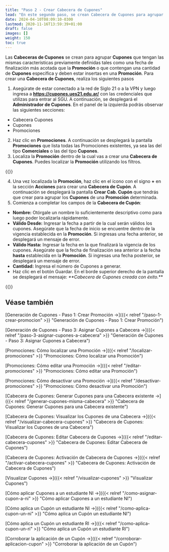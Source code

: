 ```yaml
---
title: "Paso 2 - Crear Cabecera de Cupones"
lead: "En este segundo paso, se crean Cabecera de Cupones para agrupar Cupones que tengan las mismas características."
date: 2024-04-10T08:09:10-0300
lastmod: 2020-11-16T13:59:39+01:00
draft: false
images: []
weight: 150
toc: true
---
```


Las **Cabeceras de Cupones** se crean para agrupar **Cupones** que tengan las mismas características previamente definidas tales como una fecha de finalización más acotada que la **Promoción** o que contengan una cantidad de **Cupones** específica y deben estar insertas en una **Promoción**. Para crear una **Cabecera de Cupones**, realiza los siguientes pasos

1. Asegúrate de estar conectado a la red de Siglo 21 o a la VPN y luego ingresa a **https://cupones.ues21.edu.ar/** con las credenciales que utilizas para entrar al SGU. A continuación, se desplegará el **Administrador de Cupones**.
En el panel de la izquierda podrás observar las siguientes secciones:

- Cabecera Cupones
- Cupones
- Promociones

2. Haz clic en **Promociones**. A continuación se desplegará la pantalla **Promociones** que lista todas las Promociones existentes, ya sea las del tipo **Comerciales** o las del tipo **Cupones**.
3. Localiza la **Promoción** dentro de la cual vas a crear una **Cabecera de Cupones**. Puedes localizar la **Promoción** utilizando los filtros.

{{<note text="Si aún no se ha creado la Promoción, podrás crearla siguiendo los pasos de la sección “Cómo crear una Promoción del tipo “Cupones” en este manual.">}}
</b>

4. Una vez localizada la **Promoción**, haz clic en el ícono con el signo **+** en la sección **Acciones** para crear una **Cabecera de Cupón**. A continuación se desplegará la pantalla **Crear Cab. Cupón** que tendrás que crear para agrupar los **Cupones** de una **Promoción** determinada.
5. Comienza a completar los campos de la **Cabecera de Cupón**:
   
- **Nombre:** Otórgale un nombre lo suficientemente descriptivo como para luego poder localizarla rápidamente.
- **Válido Desde:** Ingresar la fecha a partir de la cual serán válidos los cupones. Asegúrate que la fecha de inicio se encuentre dentro de la vigencia establecida en la **Promoción**. Si ingresas una fecha anterior, se desplegará un mensaje de error.
- **Válido Hasta:** Ingresar la fecha en la que finalizará la vigencia de los cupones. Asegúrate que la fecha de finalización sea anterior a la fecha **hasta** establecida en la **Promoción**. Si ingresas una fecha posterior, se desplegará un mensaje de error.
- **Cantidad:** Ingresa el número de Cupones a generar.
- Haz clic en el botón Guardar. En el borde superior derecho de la pantalla se desplegará el mensaje:  _**Cabecera de Cupones creada con éxito._**

{{<note text="Además de establecer una cierta cantidad de Cupones, al crear la “Cabecera de Cupones” estás de hecho generando los Cupones.">}}
</b>

## Véase también

[Generación de Cupones - Paso 1: Crear Promoción →]({{< relref "/paso-1-crear-promocion" >}} "Generación de Cupones - Paso 1: Crear Promoción")

[Generación de Cupones - Paso 3: Asignar Cupones a Cabecera →]({{< relref "/paso-3-asignar-cupones-a-cabecera" >}} "Generación de Cupones - Paso 3: Asignar Cupones a Cabecera")

[Promociones: Cómo localizar una Promoción →]({{< relref "/localizar-promociones" >}} "Promociones: Cómo localizar una Promoción")

[Promociones: Cómo editar una Promoción →]({{< relref "/editar-promociones" >}} "Promociones: Cómo editar una Promoción")

[Promociones: Cómo desactivar una Promoción →]({{< relref "/desactivar-promociones" >}} "Promociones: Cómo desactivar una Promoción")

[Cabecera de Cupones: Generar Cupones para una Cabecera existente →]({{< relref "/generar-cupones-misma-cabecera" >}} "Cabecera de Cupones: Generar Cupones para una Cabecera existente")

[Cabecera de Cupones: Visualizar los Cupones de una Cabecera →]({{< relref "/visualizar-cabecera-cupones" >}} "Cabecera de Cupones: Visualizar los Cupones de una Cabecera")

[Cabecera de Cupones: Editar Cabecera de Cupones →]({{< relref "/editar-cabecera-cupones" >}} "Cabecera de Cupones: Editar Cabecera de Cupones")

[Cabecera de Cupones: Activación de Cabecera de Cupones →]({{< relref "/activar-cabecera-cupones" >}} "Cabecera de Cupones: Activación de Cabecera de Cupones")

[Visualizar Cupones →]({{< relref "/visualizar-cupones" >}} "Visualizar Cupones")

[Cómo aplicar Cupones a un estudiante NI →]({{< relref "/como-asignar-cupon-a-ni" >}} "Cómo aplicar Cupones a un estudiante NI")

[Cómo aplica un Cupón un estudiante NI →]({{< relref "/como-aplica-cupon-un-ni" >}} "Cómo aplica un Cupón un estudiante NI")

[Cómo aplica un Cupón un estudiante RI →]({{< relref "/como-aplica-cupon-un-ri" >}} "Cómo aplica un Cupón un estudiante RI")

[Corroborar la aplicación de un Cupón →]({{< relref "/corroborar-aplicacion-cupon" >}} "Corroborar la aplicación de un Cupón")